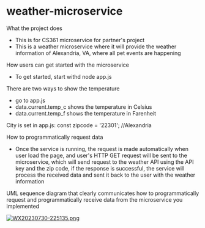 # weather-microservice

What the project does 
- This is for CS361 microservice for partner's project
- This is a weather microservice where it will provide the weather information of Alexandria, VA, where all pet events are happening 


How users can get started with the microservice
- To get started, start withd node app.js


There are two ways to show the temperature
- go to app.js
- data.current.temp_c shows the temperature in Celsius  
- data.current.temp_f shows the temperature in Farenheit

City is set in app.js: 
const zipcode = '22301'; //Alexandria 


How to programmatically request data 
- Once the service is running, the request is made automatically when user load the page, and user's HTTP GET request will be sent to the microservice, which will send request to the weather API using the API key and the zip code, if the response is successful, the service will process the received data and sent it back to the user with the weather information

UML sequence diagram that clearly communicates how to programmatically request and programmatically receive data from the microservice you implemented

[![WX20230730-225135.png](https://i.postimg.cc/1X09fTqq/WX20230730-225135.png)](https://postimg.cc/bSJX5mLy)

